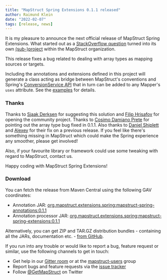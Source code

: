 ```yaml
---
title: "MapStruct Spring Extensions 0.1.1 released"
author: Raimund Klein
date: "2022-02-07"
tags: [release, news]
---
```


It is my pleasure to announce the next official release of MapStruct Spring Extensions.
What started out as a [StackOverflow question](https://stackoverflow.com/q/58081224/3361467) turned into its own [(sub-)project](https://github.com/mapstruct/mapstruct-spring-extensions) within the MapStruct organization.

This release fixes a bug related to dealing with array types as mapping sources or targets.

Including the annotations and extensions defined in this project will generate a class acting as bridge between MapStruct's conventions and Spring's [ConversionService API](https://docs.spring.io/spring-framework/docs/current/reference/html/core.html#core-convert-ConversionService-API) that in turn can be added to any Mapper's `uses` attribute. See the [examples](https://github.com/mapstruct/mapstruct-spring-extensions/tree/master/examples) for details.

<!--more-->

### Thanks

Thanks to [Sjaak Derksen](https://github.com/sjaakd) for suggesting this solution and [Filip Hrisafov](https://github.com/filiphr) for opening the community project.
Thanks to [Cosimo Damiano Prete](https://github.com/cdprete) for pointing out the array type bug fixed in 0.1.1.
Also thanks to [Daniel Shiplett](https://github.com/danielshiplett) and [Alexey](https://github.com/PRIESt512) for their fix on a previous release.
If you feel like there's something missing in MapStruct which could make the Spring experience any smoother, please get involved!

Also, if your favourite library or framework could use some tweaking with regard to MapStruct, contact us.

Happy coding with MapStruct Spring Extensions!

### Download

You can fetch the release from Maven Central using the following GAV coordinates:

* Annotation JAR: [org.mapstruct.extensions.spring:mapstruct-spring-annotations:0.1.1](http://search.maven.org/#artifactdetails|org.mapstruct.extensions.spring|mapstruct-spring-annotations|0.1.1|jar)
* Annotation processor JAR: [org.mapstruct.extensions.spring:mapstruct-spring-extensions:0.1.1](http://search.maven.org/#artifactdetails|org.mapstruct.extensions.spring|mapstruct-spring-extensions|0.1.1|jar)

Alternatively, you can get ZIP and TAR.GZ distribution bundles - containing all the JARs, documentation etc. - [from GitHub](https://github.com/mapstruct/mapstruct-spring-extensions/releases/tag/v0.1.1).

If you run into any trouble or would like to report a bug, feature request or similar, use the following channels to get in touch:

* Get help in our [Gitter room](https://gitter.im/mapstruct/mapstruct-users) or at the [mapstruct-users](https://groups.google.com/forum/?fromgroups#!forum/mapstruct-users) group
* Report bugs and feature requests via the [issue tracker](https://github.com/mapstruct/mapstruct-spring-extensions/issues)
* Follow [@GetMapStruct](https://twitter.com/GetMapStruct) on Twitter
